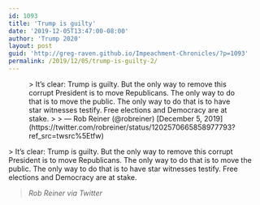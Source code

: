 ```yaml
---
id: 1093
title: 'Trump is guilty'
date: '2019-12-05T13:47:00-08:00'
author: 'Trump 2020'
layout: post
guid: 'http://greg-raven.github.io/Impeachment-Chronicles/?p=1093'
permalink: /2019/12/05/trump-is-guilty-2/
---
```


<figure class="wp-block-embed is-type-rich is-provider-twitter wp-block-embed-twitter"><div class="wp-block-embed__wrapper">> It’s clear: Trump is guilty. But the only way to remove this corrupt President is to move Republicans. The only way to do that is to move the public. The only way to do that is to have star witnesses testify. Free elections and Democracy are at stake.
> 
> — Rob Reiner (@robreiner) [December 5, 2019](https://twitter.com/robreiner/status/1202570665858977793?ref_src=twsrc%5Etfw)

<script async="" charset="utf-8" src="https://platform.twitter.com/widgets.js"></script></div></figure>> It’s clear: Trump is guilty. But the only way to remove this corrupt President is to move Republicans. The only way to do that is to move the public. The only way to do that is to have star witnesses testify. Free elections and Democracy are at stake.
> 
> <cite>Rob Reiner via Twitter</cite>